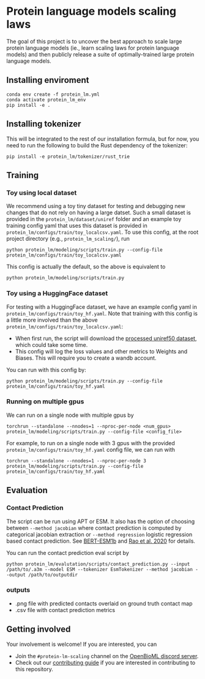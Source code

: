 Protein language models scaling laws
==============

The goal of this project is to uncover the best approach to scale large protein language models (ie., learn scaling laws for protein language models) and then publicly release a suite of optimally-trained large protein language models.

## Installing enviroment

```
conda env create -f protein_lm.yml
conda activate protein_lm_env
pip install -e .
```

## Installing tokenizer

This will be integrated to the rest of our installation formula, but for now, you need to run the following to build the Rust dependency of the tokenizer:

```
pip install -e protein_lm/tokenizer/rust_trie
```

## Training

### Toy using local dataset

We recommend using a toy tiny dataset for testing and debugging new changes that do not rely on having a large datset. Such a small dataset is provided in the `protein_lm/dataset/uniref` folder and an example toy training config yaml that uses this dataset is provided in `protein_lm/configs/train/toy_localcsv.yaml`. To use this config, at the root project directory (e.g., `protein_lm_scaling/`), run

```
python protein_lm/modeling/scripts/train.py --config-file protein_lm/configs/train/toy_localcsv.yaml
```

This config is actually the default, so the above is equivalent to

```
python protein_lm/modeling/scripts/train.py
```

### Toy using a HuggingFace dataset

For testing with a HuggingFace dataset, we have an example config yaml in `protein_lm/configs/train/toy_hf.yaml`. Note that training with this config is a little more involved than the above `protein_lm/configs/train/toy_localcsv.yaml`:

* When first run, the script will download the [processed uniref50 dataset](https://huggingface.co/datasets/zpn/uniref50), which could take some time.
* This config will log the loss values and other metrics to Weights and Biases. This will require you to create a wandb account.

You can run with this config by:

```
python protein_lm/modeling/scripts/train.py --config-file protein_lm/configs/train/toy_hf.yaml
```

### Running on multiple gpus

We can run on a single node with multiple gpus by

```
torchrun --standalone --nnodes=1 --nproc-per-node <num_gpus> protein_lm/modeling/scripts/train.py --config-file <config_file>
```

For example, to run on a single node with 3 gpus with the provided `protein_lm/configs/train/toy_hf.yaml` config file, we can run with

```
torchrun --standalone --nnodes=1 --nproc-per-node 3 protein_lm/modeling/scripts/train.py --config-file protein_lm/configs/train/toy_hf.yaml
```
## Evaluation

### Contact Prediction

The script can be run using APT or ESM. It also has the option of choosing between `--method jacobian` where contact prediction is computed by categorical jacobian extraction or `--method regression` logistic regression based contact prediction. See [BERT-ESM1b](https://github.com/sokrypton/algosb_2021/blob/main/BERT_esm1b.ipynb) and [Rao et al. 2020](https://doi.org/10.1101/2020.12.15.422761) for details. 

You can run the contact prediction eval script by
```
python protein_lm/evalutation/scripts/contact_prediction.py --input /path/to/.a3m --model ESM --tokenizer EsmTokenizer --method jacobian --output /path/to/outputdir
```
### outputs
* .png file with predicted contacts overlaid on ground truth contact map
* .csv file with contact prediction metrics

## Getting involved
Your involvement is welcome! If you are interested, you can 
- Join the `#protein-lm-scaling` channel on the [OpenBioML discord server](https://discord.com/invite/GgDBFP8ZEt).
- Check out our [contributing guide](docs/CONTRIBUTING.md) if you are interested in contributing to this repository.
